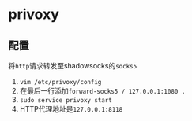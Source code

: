 # privoxy

## 配置
将`http`请求转发至shadowsocks的`socks5`
1. `vim /etc/privoxy/config`
2. 在最后一行添加`forward-socks5 / 127.0.0.1:1080 .`
3. `sudo service privoxy start`
4. HTTP代理地址是`127.0.0.1:8118`
